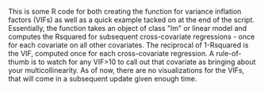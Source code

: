 This is some R code for both creating the function for variance inflation factors (VIFs) as well as a quick example tacked on at the end of the script.
Essentially, the function takes an object of class "lm" or linear model and computes the Rsquared for subsequent cross-covariate regressions - once for each covariate on all other covariates.
The reciprocal of 1-Rsquared is the VIF, computed once for each cross-covariate regression.
A rule-of-thumb is to watch for any VIF>10 to call out that covariate as bringing about your multicollinearity.
As of now, there are no visualizations for the VIFs, that will come in a subsequent update given enough time.
